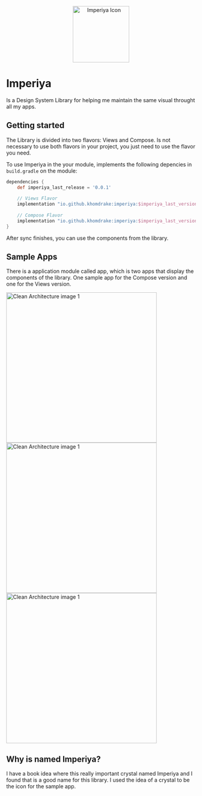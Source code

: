 
<p align="center">
  
<img height="150" width="150" alt="Imperiya Icon" src="https://github.com/KhomDrake/imperiya/assets/23155918/3197a7f7-e109-4dbe-a5ee-b20fedf6f651">
</p>

# Imperiya

Is a Design System Library for helping me maintain the same visual throught all my apps.

## Getting started

The Library is divided into two flavors: Views and Compose. Is not necessary to use both flavors in your project, you just need to use the flavor you need.

To use Imperiya in the your module, implements the following depencies in `build.gradle` on the module:
```groovy
dependencies {
    def imperiya_last_release = '0.0.1'
    
    // Views Flavor
    implementation "io.github.khomdrake:imperiya:$imperiya_last_version:views@aar"
    
    // Compose Flavor
    implementation "io.github.khomdrake:imperiya:$imperiya_last_version:compose@aar"
}
```

After sync finishes, you can use the components from the library.

## Sample Apps

There is a application module called app, which is two apps that display the components of the library. One sample app for the Compose version and one for the Views version.

<img height="400" alt="Clean Architecture image 1" src="https://github.com/KhomDrake/imperiya/assets/23155918/d63db234-82a1-4368-83cb-867a5db405df">
<img height="400" alt="Clean Architecture image 1" src="https://github.com/KhomDrake/imperiya/assets/23155918/833f410a-b46b-4848-a8e7-5911013a9d1d">
<img height="400" alt="Clean Architecture image 1" src="https://github.com/KhomDrake/imperiya/assets/23155918/fa20288e-f77b-4805-a84f-877a8ee949c7">


## Why is named Imperiya?

I have a book idea where this really important crystal named Imperiya and I found that is a good name for this library. I used the idea of a crystal to be the icon for the sample app.


